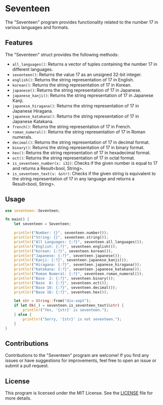 # Seventeen

The "Seventeen" program provides functionality related to the number 17 in various languages and formats.

## Features

The "Seventeen" struct provides the following methods:

- `all_languages()`: Returns a vector of tuples containing the number 17 in different languages.
- `seventeen()`: Returns the value 17 as an unsigned 32-bit integer.
- `english()`: Returns the string representation of 17 in English.
- `korean()`: Returns the string representation of 17 in Korean.
- `japanese()`: Returns the string representation of 17 in Japanese.
- `japanese_kanji()`: Returns the string representation of 17 in Japanese Kanji.
- `japanese_hiragana()`: Returns the string representation of 17 in Japanese Hiragana.
- `japanese_katakana()`: Returns the string representation of 17 in Japanese Katakana.
- `french()`: Returns the string representation of 17 in French.
- `roman_numeral()`: Returns the string representation of 17 in Roman numerals.
- `decimal()`: Returns the string representation of 17 in decimal format.
- `binary()`: Returns the string representation of 17 in binary format.
- `hex()`: Returns the string representation of 17 in hexadecimal format.
- `oct()`: Returns the string representation of 17 in octal format.
- `is_seventeen_number(x: i32)`: Checks if the given number is equal to 17 and returns a Result<bool, String>.
- `is_seventeen_text(s: &str)`: Checks if the given string is equivalent to the string representation of 17 in any language and returns a Result<bool, String>.

## Usage

```rust
use seventeen::Seventeen;

fn main() {
    let seventeen = Seventeen;

    println!("Number: {}", seventeen.number());
    println!("String: {}", seventeen.string());
    println!("All Languages: {:?}", seventeen.all_languages());
    println!("English: {:?}", seventeen.english());
    println!("Korean: {:?}", seventeen.korean());
    println!("Japanese: {:?}", seventeen.japanese());
    println!("Kanji: {:?}", seventeen.japanese_kanji());
    println!("Hiragana: {:?}", seventeen.japanese_hiragana());
    println!("Katakana: {:?}", seventeen.japanese_katakana());
    println!("Roman Numeral: {:?}", seventeen.roman_numeral());
    println!("Base  2: {:?}", seventeen.binary());
    println!("Base  8: {:?}", seventeen.oct());
    println!("Base 10: {:?}", seventeen.decimal());
    println!("Base 16: {:?}", seventeen.hex());

    let str = String::from("dix-sept");
    if let Ok(_) = seventeen.is_seventeen_text(&str) {
        println!("Yes, '{str}' is seventeen.");
    } else {
        println!("Sorry, '{str}' is not seventeen.");
    }
}

```

## Contributions

Contributions to the "Seventeen" program are welcome! If you find any issues or have suggestions for improvements, feel free to open an issue or submit a pull request.

## License

This program is licensed under the MIT License. See the [LICENSE](./LICENSE) file for more details.
